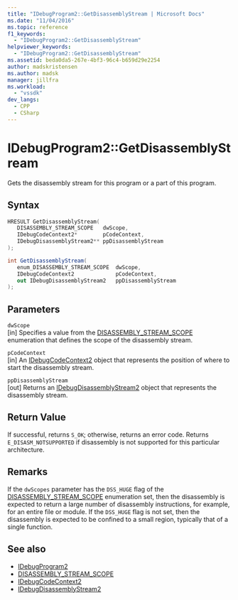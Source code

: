 ```yaml
---
title: "IDebugProgram2::GetDisassemblyStream | Microsoft Docs"
ms.date: "11/04/2016"
ms.topic: reference
f1_keywords:
  - "IDebugProgram2::GetDisassemblyStream"
helpviewer_keywords:
  - "IDebugProgram2::GetDisassemblyStream"
ms.assetid: beda0da5-267e-4bf3-96c4-b659d29e2254
author: madskristensen
ms.author: madsk
manager: jillfra
ms.workload:
  - "vssdk"
dev_langs:
  - CPP
  - CSharp
---
```

# IDebugProgram2::GetDisassemblyStream
Gets the disassembly stream for this program or a part of this program.

## Syntax

```cpp
HRESULT GetDisassemblyStream( 
   DISASSEMBLY_STREAM_SCOPE   dwScope,
   IDebugCodeContext2*        pCodeContext,
   IDebugDisassemblyStream2** ppDisassemblyStream
);
```

```csharp
int GetDisassemblyStream( 
   enum_DISASSEMBLY_STREAM_SCOPE  dwScope,
   IDebugCodeContext2             pCodeContext,
   out IDebugDisassemblyStream2   ppDisassemblyStream
);
```

## Parameters
`dwScope`\
[in] Specifies a value from the [DISASSEMBLY_STREAM_SCOPE](../../../extensibility/debugger/reference/disassembly-stream-scope.md) enumeration that defines the scope of the disassembly stream.

`pCodeContext`\
[in] An [IDebugCodeContext2](../../../extensibility/debugger/reference/idebugcodecontext2.md) object that represents the position of where to start the disassembly stream.

`ppDisassemblyStream`\
[out] Returns an [IDebugDisassemblyStream2](../../../extensibility/debugger/reference/idebugdisassemblystream2.md) object that represents the disassembly stream.

## Return Value
 If successful, returns `S_OK`; otherwise, returns an error code. Returns `E_DISASM_NOTSUPPORTED` if disassembly is not supported for this particular architecture.

## Remarks
 If the `dwScopes` parameter has the `DSS_HUGE` flag of the [DISASSEMBLY_STREAM_SCOPE](../../../extensibility/debugger/reference/disassembly-stream-scope.md) enumeration set, then the disassembly is expected to return a large number of disassembly instructions, for example, for an entire file or module. If the `DSS_HUGE` flag is not set, then the disassembly is expected to be confined to a small region, typically that of a single function.

## See also
- [IDebugProgram2](../../../extensibility/debugger/reference/idebugprogram2.md)
- [DISASSEMBLY_STREAM_SCOPE](../../../extensibility/debugger/reference/disassembly-stream-scope.md)
- [IDebugCodeContext2](../../../extensibility/debugger/reference/idebugcodecontext2.md)
- [IDebugDisassemblyStream2](../../../extensibility/debugger/reference/idebugdisassemblystream2.md)